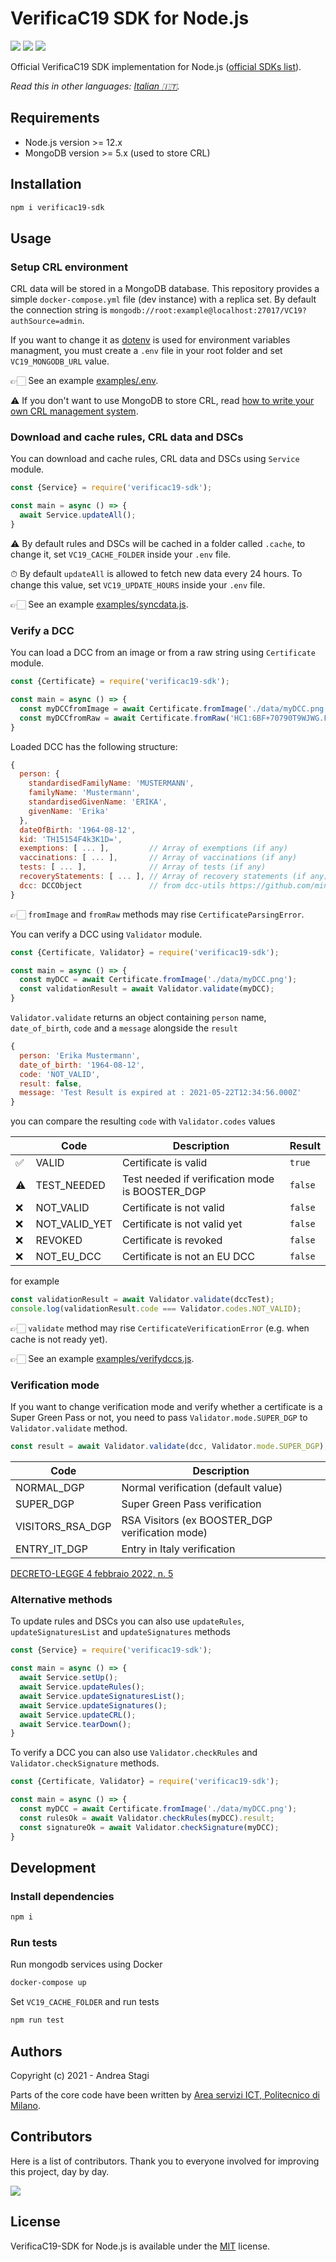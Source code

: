 # VerificaC19 SDK for Node.js

<a href="https://www.npmjs.com/package/verificac19-sdk"><img src="https://img.shields.io/npm/v/verificac19-sdk.svg?logo=npm" /></a>
<img src="https://github.com/italia/verificac19-sdk/actions/workflows/ci.yml/badge.svg" />
<a href="https://codecov.io/gh/italia/verificac19-sdk"><img src="https://codecov.io/gh/italia/verificac19-sdk/branch/master/graph/badge.svg?token=SZ7lyP073V"/></a>

Official VerificaC19 SDK implementation for Node.js ([official SDKs list](https://github.com/ministero-salute/it-dgc-verificac19-sdk-onboarding#lista-librerie)).

*Read this in other languages: [Italian 🇮🇹](https://github.com/italia/verificac19-sdk/blob/master/README.it.md).*

## Requirements

- Node.js version >= 12.x
- MongoDB version >= 5.x (used to store CRL)

## Installation

```sh
npm i verificac19-sdk
```

## Usage

### Setup CRL environment

CRL data will be stored in a MongoDB database. This repository provides a simple 
`docker-compose.yml` file (dev instance) with a replica set. By default the
connection string is `mongodb://root:example@localhost:27017/VC19?authSource=admin`.

If you want to change it as [dotenv](https://www.npmjs.com/package/dotenv) is used for environment variables managment, you must create a `.env` file in your root folder and set `VC19_MONGODB_URL` value.

👉🏻  See an example [examples/.env](https://github.com/italia/verificac19-sdk/blob/master/examples/.env).

⚠️ If you don't want to use MongoDB to store CRL, 
read [how to write your own CRL management system](https://github.com/italia/verificac19-sdk/blob/master/docs/en/CUSTOM_CRL.md).

### Download and cache rules, CRL data and DSCs

You can download and cache rules, CRL data and DSCs using `Service` module.

```js
const {Service} = require('verificac19-sdk');

const main = async () => {
  await Service.updateAll();
}
```

⚠️ By default rules and DSCs will be cached in a folder called `.cache`, 
to change it, set `VC19_CACHE_FOLDER` inside your `.env` file.

⏱ By default `updateAll` is allowed to fetch new data every 24 hours.
To change this value, set `VC19_UPDATE_HOURS` inside your `.env` file.

👉🏻  See an example [examples/syncdata.js](https://github.com/italia/verificac19-sdk/blob/master/examples/syncdata.js).

### Verify a DCC

You can load a DCC from an image or from a raw string using `Certificate` module.

```js
const {Certificate} = require('verificac19-sdk');

const main = async () => {
  const myDCCfromImage = await Certificate.fromImage('./data/myDCC.png');
  const myDCCfromRaw = await Certificate.fromRaw('HC1:6BF+70790T9WJWG.FKY*4GO0.O1CV2...etc..');
}
```

Loaded DCC has the following structure:

```js
{
  person: {
    standardisedFamilyName: 'MUSTERMANN',
    familyName: 'Mustermann',
    standardisedGivenName: 'ERIKA',
    givenName: 'Erika'
  },
  dateOfBirth: '1964-08-12',
  kid: 'TH15154F4k3K1D=',
  exemptions: [ ... ],         // Array of exemptions (if any)
  vaccinations: [ ... ],       // Array of vaccinations (if any)
  tests: [ ... ],              // Array of tests (if any)
  recoveryStatements: [ ... ], // Array of recovery statements (if any)
  dcc: DCCObject               // from dcc-utils https://github.com/ministero-salute/dcc-utils
}
```

👉🏻 `fromImage` and `fromRaw` methods may rise `CertificateParsingError`.

You can verify a DCC using `Validator` module.

```js
const {Certificate, Validator} = require('verificac19-sdk');

const main = async () => {
  const myDCC = await Certificate.fromImage('./data/myDCC.png');
  const validationResult = await Validator.validate(myDCC);
}
```

`Validator.validate` returns an object containing `person` name, 
`date_of_birth`, `code` and a `message` alongside the `result`

```js
{
  person: 'Erika Mustermann',
  date_of_birth: '1964-08-12',
  code: 'NOT_VALID',
  result: false,
  message: 'Test Result is expired at : 2021-05-22T12:34:56.000Z'
}
```

you can compare the resulting `code` with `Validator.codes` values

| | Code            | Description                              | Result |
|-| --------------- | ---------------------------------------- | ------ |
|✅| VALID           | Certificate is valid                     | `true` |
|⚠️| TEST_NEEDED     | Test needed if verification mode is BOOSTER_DGP | `false` |
|❌| NOT_VALID       | Certificate is not valid                 | `false` |
|❌| NOT_VALID_YET   | Certificate is not valid yet             | `false` |
|❌| REVOKED   | Certificate is revoked           | `false` |
|❌| NOT_EU_DCC      | Certificate is not an EU DCC             | `false` |

for example 

```js
const validationResult = await Validator.validate(dccTest);
console.log(validationResult.code === Validator.codes.NOT_VALID);
```

👉🏻 `validate` method may rise `CertificateVerificationError` (e.g. when cache is
not ready yet).

👉🏻  See an example [examples/verifydccs.js](https://github.com/italia/verificac19-sdk/blob/master/examples/verifydccs.js).

### Verification mode

If you want to change verification mode and verify whether a certificate is a 
Super Green Pass or not, you need to pass `Validator.mode.SUPER_DGP` to 
`Validator.validate` method.

```js
const result = await Validator.validate(dcc, Validator.mode.SUPER_DGP);
```

| Code             | Description                              |
| ---------------- | ---------------------------------------- |
| NORMAL_DGP       | Normal verification (default value)      |
| SUPER_DGP        | Super Green Pass verification            | 
| VISITORS_RSA_DGP | RSA Visitors (ex BOOSTER_DGP verification mode) | 
| ENTRY_IT_DGP | Entry in Italy verification | 

[DECRETO-LEGGE 4 febbraio 2022, n. 5](https://www.gazzettaufficiale.it/eli/id/2022/02/04/22G00014/sg)

### Alternative methods

To update rules and DSCs you can also use `updateRules`, 
`updateSignaturesList` and `updateSignatures` methods

```js
const {Service} = require('verificac19-sdk');

const main = async () => {
  await Service.setUp();
  await Service.updateRules();
  await Service.updateSignaturesList();
  await Service.updateSignatures();
  await Service.updateCRL();
  await Service.tearDown();
}
```

To verify a DCC you can also use `Validator.checkRules` and 
`Validator.checkSignature` methods.

```js
const {Certificate, Validator} = require('verificac19-sdk');

const main = async () => {
  const myDCC = await Certificate.fromImage('./data/myDCC.png');
  const rulesOk = await Validator.checkRules(myDCC).result;
  const signatureOk = await Validator.checkSignature(myDCC);
}
```

## Development

### Install dependencies

```sh
npm i
```

### Run tests

Run mongodb services using Docker

```sh
docker-compose up
```

Set `VC19_CACHE_FOLDER` and run tests

```sh
npm run test
```

## Authors
Copyright (c) 2021 - Andrea Stagi

Parts of the core code have been written by [Area servizi ICT, Politecnico di Milano](https://www.ict.polimi.it/).

## Contributors
Here is a list of contributors. Thank you to everyone involved for improving this project, day by day.

<a href="https://github.com/italia/verificac19-sdk">
  <img
  src="https://contributors-img.web.app/image?repo=italia/verificac19-sdk"
  />
</a>

## License
VerificaC19-SDK for Node.js is available under the [MIT](https://opensource.org/licenses/mit-license.php) license.
